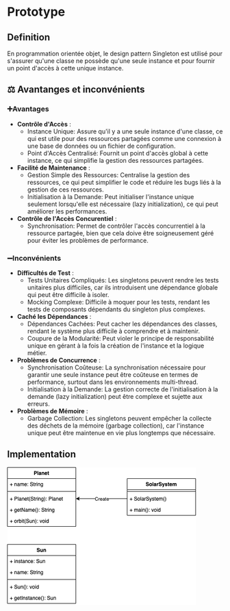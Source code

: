 # Prototype
## Definition
En programmation orientée objet, le design pattern Singleton est utilisé pour s'assurer qu'une classe ne possède qu'une seule instance et pour fournir un point d'accès à cette unique instance.

## ⚖️ Avantanges et inconvénients
### ➕Avantages
- **Contrôle d'Accès** :
    - Instance Unique: Assure qu'il y a une seule instance d'une classe, ce qui est utile pour des ressources partagées comme une connexion à une base de données ou un fichier de configuration.
    - Point d'Accès Centralisé: Fournit un point d'accès global à cette instance, ce qui simplifie la gestion des ressources partagées.
- **Facilité de Maintenance** :
    - Gestion Simple des Ressources: Centralise la gestion des ressources, ce qui peut simplifier le code et réduire les bugs liés à la gestion de ces ressources.
    - Initialisation à la Demande: Peut initialiser l'instance unique seulement lorsqu'elle est nécessaire (lazy initialization), ce qui peut améliorer les performances.
- **Contrôle de l'Accès Concurentiel** :
    - Synchronisation: Permet de contrôler l'accès concurrentiel à la ressource partagée, bien que cela doive être soigneusement géré pour éviter les problèmes de performance.
### ➖Inconvénients
- **Difficultés de Test** :
    - Tests Unitaires Compliqués: Les singletons peuvent rendre les tests unitaires plus difficiles, car ils introduisent une dépendance globale qui peut être difficile à isoler.
    - Mocking Complexe: Difficile à moquer pour les tests, rendant les tests de composants dépendants du singleton plus complexes.
- **Caché les Dépendances** :
    - Dépendances Cachées: Peut cacher les dépendances des classes, rendant le système plus difficile à comprendre et à maintenir.
    - Coupure de la Modularité: Peut violer le principe de responsabilité unique en gérant à la fois la création de l'instance et la logique métier.
- **Problèmes de Concurrence** :
    - Synchronisation Coûteuse: La synchronisation nécessaire pour garantir une seule instance peut être coûteuse en termes de performance, surtout dans les environnements multi-thread.
    - Initialisation à la Demande: La gestion correcte de l'initialisation à la demande (lazy initialization) peut être complexe et sujette aux erreurs.
- **Problèmes de Mémoire** :
  - Garbage Collection: Les singletons peuvent empêcher la collecte des déchets de la mémoire (garbage collection), car l'instance unique peut être maintenue en vie plus longtemps que nécessaire.

## Implementation
![singleton.png](singleton.png)